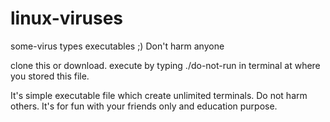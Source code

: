 # linux-viruses
some-virus types executables ;) Don't harm anyone

clone this or download.
execute by typing  ./do-not-run in terminal at where you stored this file.

It's simple executable file which create unlimited terminals. 
Do not harm others. It's for fun with your friends only and education purpose.
